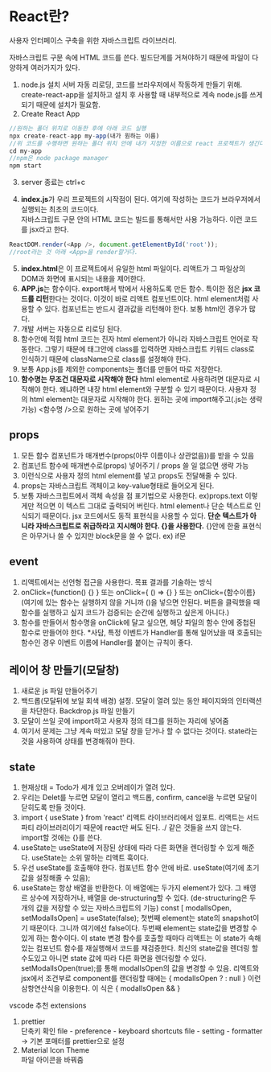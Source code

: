 # React란?
사용자 인터페이스 구축을 위한 자바스크립트 라이브러리.

자바스크립트 구문 속에 HTML 코드를 쓴다.
빌드단계를 거쳐야하기 때문에 파일이 다양하게 여러가지가 있다.

1. node.js 설치
서버 자동 리로딩, 코드를 브라우저에서 작동하게 만들기 위해. create-react-app을 설치하고 설치 후 사용할 때 내부적으로 계속 node.js를 쓰게 되기 때문에 설치가 필요함.
2. Create React App
```js
//원하는 폴더 위치로 이동한 후에 아래 코드 실행
npx create-react-app my-app(내가 원하는 이름)
//위 코드를 수행하면 원하는 폴더 위치 안에 내가 지정한 이름으로 react 프로젝트가 생긴다.
cd my-app
//npm은 node package manager
npm start
```
3. server 종료는 ctrl+c
    
4. **index.js**가 우리 프로젝트의 시작점이 된다. 여기에 작성하는 코드가 브라우저에서 실행되는 최초의 코드이다.   
자바스크립트 구문 안의 HTML 코드는 빌드를 통해서만 사용 가능하다. 이런 코드를 jsx라고 한다.
```js
ReactDOM.render(<App />, document.getElementById('root'));
//root라는 것 아래 <App>을 render할거다.
```

5. **index.html**은 이 프로젝트에서 유일한 html 파일이다. 리액트가 그 파일상의 DOM과 화면에 표시되는 내용을 제어한다.
6. **APP.js**는 함수이다. export해서 밖에서 사용하도록 만든 함수. 특이한 점은 **jsx 코드를 리턴**한다는 것이다. 이것이 바로 리액트 컴포넌트이다.
html element처럼 사용할 수 있다. 컴포넌트는 반드시 결과값을 리턴해야 한다. 보통 html인 경우가 많다.
7. 개발 서버는 자동으로 리로딩 된다.
8. 함수안에 적힘 html 코드는 진자 html element가 아니라 자바스크립트 언어로 작동한다. 그렇기 때문에 태그안에 class를 입력하면 자바스크립트 키워드 class로 인식하기 때문에
className으로 class를 설정해야 한다.
9. 보통 App.js를 제외한 components는 폴더를 만들어 따로 저장한다.
10. **함수명는 무조건 대문자로 시작해야 한다** html element로 사용하려면 대문자로 시작해야 한다. 
왜냐하면 내장 html element와 구분할 수 있기 때문이다. 사용자 정의 html element는 대문자로 시작해야 한다. 원하는 곳에 import해주고(.js는 생략가능) <함수명 />으로 원하는 곳에 넣어주기

## props
1. 모든 함수 컴포넌트가 매개변수(props(아무 이름이나 상관없음))를 받을 수 있음
2. 컴포넌트 함수에 매개변수로(props) 넣어주기 / props 쓸 일 없으면 생략 가능
3. <Todo text="내가 원하는 내용 넣기"/> 이런식으로 사용자 정의 html element를 넣고 props도 전달해줄 수 있다.
4. props는 자바스크립트 객체이고 key-value형태로 들어오게 된다.
5. 보통 자바스크립트에서 객체 속성을 점 표기법으로 사용한다. ex)props.text 이렇게만 적으면 이 텍스트 그대로 출력되어 버린다. html element나 단순 텍스트로 인식되기 때문이다.
jsx 코드에서도 동적 표현식을 사용할 수 있다. **단순 텍스트가 아니라 자바스크립트로 취급하라고 지시해야 한다. {}을 사용한다.** {}안에 한줄 표현식은 아무거나 쓸 수 있지만 block문을 쓸 수 없다. ex) if문


## event
1. 리액트에서는 선언형 접근을 사용한다. 목표 결과를 기술하는 방식
2. onClick={function() {} } 또는 onClick={ () => {} } 또는 onClick={함수이름} (여기에 있는 함수는 실행하지 않을 거니까 ()을 넣으면 안된다. 버튼을 클릭했을 때 함수를 실행하고 싶지 코드가 검증되는 순간에 실행하고 싶은게 아니다.)
3. 함수를 만들어서 함수명을 onClick에 달고 싶으면, 해당 파일의 함수 안에 중첩된 함수로 만들어야 한다.
*사담, 특정 이벤트가 Handler를 통해 일어났을 때 호출되는 함수인 경우 이벤트 이름에 Handler를 붙이는 규칙이 좋다.

## 레이어 창 만들기(모달창)
1. 새로운 js 파일 만들어주기
2. 백드롭(모달뒤에 보일 회색 배경) 설정. 모달이 열려 있는 동안 페이지와의 인터랙션을 차단한다. Backdrop.js 파일 만들기
3. 모달이 쓰일 곳에 import하고 사용자 정의 태그를 원하는 자리에 넣어줌
4. 여기서 문제는 그냥 계속 떠있고 모달 창을 닫거나 할 수 없다는 것이다. state라는 것을 사용하여 상태를 변경해줘야 한다.

## state
1. 현재상태 = Todo가 세개 있고 오버레이가 열려 있다.
2. 우리는 Delet를 누르면 모달이 열리고 백드롭, confirm, cancel을 누르면 모달이 닫히도록 만들 것이다.
3. import { useState } from 'react' 리액트 라이브러리에서 임포트. 리액트는 서드파티 라이브러리이기 때문에 react만 써도 된다.
./ 같은 것들을 쓰지 않는다.
import할 것에는 {}를 쓴다.
4. useState는 useState에 저장된 상태에 따라 다른 화면을 렌더링할 수 있게 해준다. useState는 소위 말하는 리액트 훅이다.
5. 우선 useState를 호출해야 한다. 컴포넌트 함수 안에 바로. useState(여기에 초기값을 설정해줄 수 있음);
6. useState는 항상 배열을 반환한다. 이 배열에는 두가지 element가 있다. 그 배영르 상수에 저장하거나, 배열을 de-structuring할 수 있다. (de-structuring은 두 개의 값을 저장할 수 있는 자바스크립트의 기능)
const [ modalIsOpen, setModalIsOpen] = useState(false); 첫번째 element는 state의 snapshot이기 때문이다. 그니까 여기에선 false이다. 두번째 element는 state값을 변경할 수 있게 하는 함수이다. 이 state 변경 함수를 호출할 때마다 리액트는 이 state가 속해있는 컴포넌트 함수를 재실행해서 코드를 재검증한다. 최신의 state값을 렌더링 할 수도있고 아니면 state 값에 따라 다른 화면을 렌더링할 수 있다.
setModalIsOpen(true);를 통해 modalIsOpen의 값을 변경할 수 있음. 리액트와 jsx에서 조건부로 component를 랜더링할 때에는 { modalIsOpen ? <Modal /> : null } 이런 삼항연산식을 이용한다. 이 식은 { modalIsOpen && <Modal />}

vscode 추천 extensions
1. prettier   
단축키 확인 file - preference - keyboard shortcuts 
file - setting - formatter -> 기본 포매터를 prettier으로 설정
2. Material Icon Theme    
파일 아이콘을 바꿔줌
